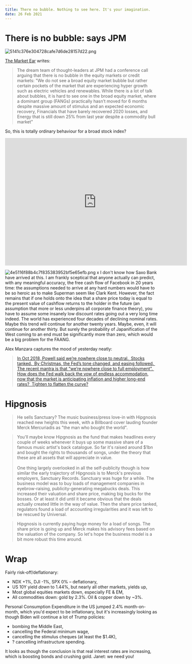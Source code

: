 ```yaml
---
title: There no bubble. Nothing to see here. It's your imagination. 
date: 26 Feb 2021
---
```


# There is no bubble: says JPM

![5141c376e304728cafe7d6de28157d22.png]({attach}5141c376e304728cafe7d6de28157d22.png)

[The Market Ear](https://themarketear.com/) writes: 

> The dream team of thought-leaders at JPM had a conference call arguing that there is no bubble in the equity markets or credit markets: "We do not see a broad equity market bubble but rather certain pockets of the market that are experiencing hyper growth such as electric vehicles and renewables. While there is a lot of talk about bubbles, it is hard to see one in the broad equity market, where a dominant group (FANGs) practically hasn’t moved for 6 months despite massive amount of stimulus and an expected economic recovery, Financials that have barely recovered 2020 losses, and Energy that is still down 25% from last year despite a commodity bull market"

So, this is totally ordinary behaviour for a broad stock index?

<iframe width="600" height="420" src="https://app.koyfin.com/share/fe8c26ab79/simple" frameBorder="0"></iframe>

![4e5116f88b4c7f835383952bf5e65efb.png]({attach}4e5116f88b4c7f835383952bf5e65efb.png)
x
I don't know how Saxo Bank have arrived at this. I am frankly sceptical that anyone actually can predict, with any meaningful accuracy, the free cash flow of Facebook in 20 years time: the assumptions needed to arrive at any hard numbers would have to be so heroic as to make Superman seem like Clark Kent. 
However, the fact remains that if one holds onto the idea that a share price today is equal to the present value of cashflow returns to the holder in the future (an assumption that more or less underpins all corporate finance theory), you have to assume some insanely low discount rates going out a very long time indeed.
The world has experienced four decades of declining nominal rates. Maybe this trend will continue for another twenty years. Maybe, even, it will continue for another thirty. But surely the probability of Japanification of the West coming to an end must be significantly more than zero, which would be a big problem for the FAANG.

Alex Manzara captures the mood of yesterday neatly: 

> [In Oct 2018, Powell said we’re nowhere close to neutral.  Stocks tanked.  By Christmas, the Fed’s tone changed, and easing followed.  The recent mantra is that “we’re nowhere close to full employment”.  How does the Fed walk back the vow of endless accommodation, now that the market is anticipating inflation and higher long-end rates?  Tighten to flatten the curve?](https://www.chartpoint.com/potato-heads/)

# Hipgnosis

>  He sells Sanctuary? 
 The music business/press love-in with Hipgnosis reached new heights this week, with a Billboard cover lauding founder Merck Mercuriadis as "the man who bought the world". 
 
> You'll maybe know Hipgnosis as the fund that makes headlines every couple of weeks whenever it buys up some massive share of a famous music artist's back catalogue. So far it's raised around $1bn and bought the rights to thousands of songs, under the theory that these are all assets that will appreciate in value.  <br>  <br>One thing largely overlooked in all the self-publicity though is how similar the early trajectory of Hipgnosis is to Merck's previous employers, Sanctuary Records. Sanctuary was huge for a while. The business model was to buy loads of management companies in eyebrow-raising, publicity-generating megabucks deals. This increased their valuation and share price, making big bucks for the bosses. Or at least it did until it became obvious that the deals actually created little in the way of value. Then the share price tanked, regulators found a load of accounting irregularities and it was left to be rescued by Universal. 
 
> Hipgnosis is currently paying huge money for a load of songs. The share price is going up and Merck makes his advisory fees based on the valuation of the company. So let's hope the business model is a bit more robust this time around. 
 
 
 # Wrap
 
 Fairly risk-off/deflationary:
 
 - NDX +1%, DJI -1%, SPX 0% – deflationary,
 - US 10Y yield *down* to 1.44%, but nearly all other markets, yields up,
 - Most global equities markets down, especially FE & EM,
 - All commodities down: gold by 2.3%. Oil & copper down by ~3%.

Personal Consumption Expenditure in the US jumped 2.4% month-on-month, which you'd expect to be inflationary, but it's increasingly looking as though Biden will continue a lot of Trump policies:

- bombing the Middle East,
- cancelling the Federal minimum wage,
- cancelling the stimulus cheques (at least the $1.4K),
- ? cancelling infrastructure spending.

It looks as though the conclusion is that real interest rates are increasing, which is boosting bonds and crushing gold. 
Janet: we need you!
